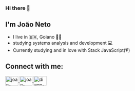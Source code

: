 ### Hi there 👋
## I'm João Neto
- I live in :brazil:, Goiano  🎸🤠
- studying systems analysis and development 💻
- Currently studying and in love with Stack JavaScript(💗)

## Connect with me:
<a href="https://www.linkedin.com/in/joao-gomes-307b291b3/" target="_blank">
<img align="center" alt="joao-linkedin" height="30" width="40" src="https://cdn.jsdelivr.net/npm/simple-icons@3.0.1/icons/linkedin.svg" style="max-width:100%;">
</a>
<a href="https://www.instagram.com/joaoneetorv/" target="_blank">
<img align="center" alt="joao-instagram" height="30" width="40" src="https://cdn.jsdelivr.net/npm/simple-icons@3.0.1/icons/instagram.svg" style="max-width:100%;">
</a>
<a href="https://www.facebook.com/joao.gomes.775/" target="_blank">
<img align="center" alt="diego-instagram" height="30" width="40" src="https://cdn.jsdelivr.net/npm/simple-icons@3.0.1/icons/facebook.svg" style="max-width:100%;">
